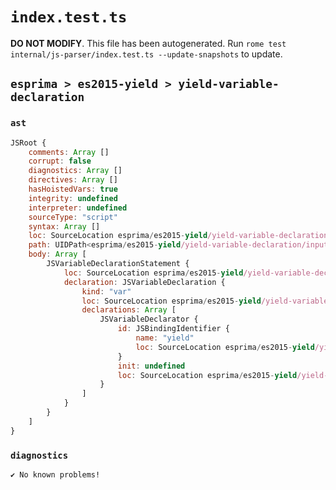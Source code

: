 # `index.test.ts`

**DO NOT MODIFY**. This file has been autogenerated. Run `rome test internal/js-parser/index.test.ts --update-snapshots` to update.

## `esprima > es2015-yield > yield-variable-declaration`

### `ast`

```javascript
JSRoot {
	comments: Array []
	corrupt: false
	diagnostics: Array []
	directives: Array []
	hasHoistedVars: true
	integrity: undefined
	interpreter: undefined
	sourceType: "script"
	syntax: Array []
	loc: SourceLocation esprima/es2015-yield/yield-variable-declaration/input.js 1:0-2:0
	path: UIDPath<esprima/es2015-yield/yield-variable-declaration/input.js>
	body: Array [
		JSVariableDeclarationStatement {
			loc: SourceLocation esprima/es2015-yield/yield-variable-declaration/input.js 1:0-1:10
			declaration: JSVariableDeclaration {
				kind: "var"
				loc: SourceLocation esprima/es2015-yield/yield-variable-declaration/input.js 1:0-1:10
				declarations: Array [
					JSVariableDeclarator {
						id: JSBindingIdentifier {
							name: "yield"
							loc: SourceLocation esprima/es2015-yield/yield-variable-declaration/input.js 1:4-1:9 (yield)
						}
						init: undefined
						loc: SourceLocation esprima/es2015-yield/yield-variable-declaration/input.js 1:4-1:9
					}
				]
			}
		}
	]
}
```

### `diagnostics`

```
✔ No known problems!

```

